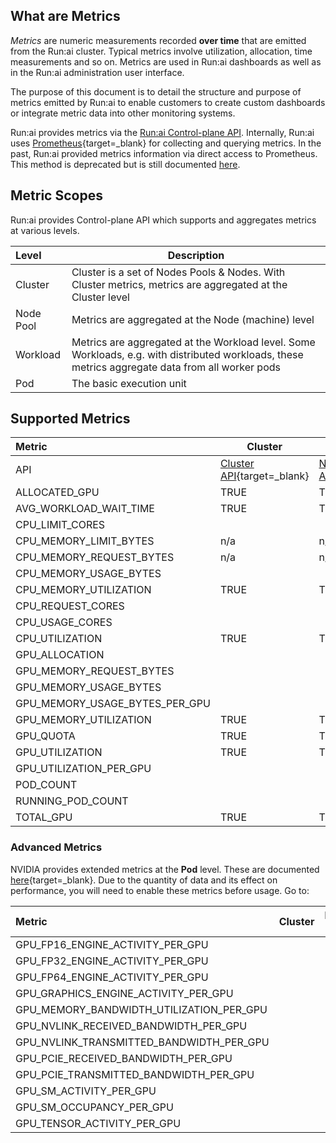 

## What are Metrics

_Metrics_ are numeric measurements recorded __over time__ that are emitted from the Run:ai cluster. Typical metrics involve utilization, allocation, time measurements and so on. Metrics are used in Run:ai dashboards as well as in the Run:ai administration user interface.

The purpose of this document is to detail the structure and purpose of metrics emitted by Run:ai to enable customers to create custom dashboards or integrate metric data into other monitoring systems.

Run:ai provides metrics via the [Run:ai Control-plane API](../admin-rest-api/overview.md). Internally, Run:ai uses [Prometheus](https://prometheus.io){target=_blank} for collecting and querying metrics. In the past, Run:ai provided metrics information via direct access to Prometheus. This method is deprecated but is still documented [here](metrics.md).


## Metric Scopes

Run:ai provides Control-plane API which supports and aggregates metrics at various levels.

| Level | Description | 
| :---- | ----- |  
| Cluster | Cluster is a set of Nodes Pools & Nodes. With Cluster metrics, metrics are aggregated at the Cluster level | 
| Node Pool | Metrics are aggregated at the Node (machine) level |
| Workload | Metrics are aggregated at the Workload level. Some Workloads, e.g. with distributed workloads, these metrics aggregate data from all worker pods |
| Pod | The basic execution unit | 

## Supported Metrics


| Metric | Cluster | Node Pool | Workload | Pod |
| :---- | ----- | ----- | ----- | ----- |
| API | [Cluster API](https://app.run.ai/api/docs#tag/Clusters/operation/get_cluster_metrics){target=_blank} | [Node Pool API](https://app.run.ai/api/docs#tag/NodePools/operation/get_nodepool_metrics){target=_blank} | [Workload API](https://app.run.ai/api/docs#tag/Workloads/operation/get_workload_metrics){target=_blank} | [Pod API](https://app.run.ai/api/docs#tag/Pods/operation/get_workload_pod_metrics){target=_blank} |
| ALLOCATED_GPU | TRUE | TRUE |  |  |
| AVG_WORKLOAD_WAIT_TIME | TRUE | TRUE |  | n/a |
| CPU_LIMIT_CORES |  |  | TRUE |  |
| CPU_MEMORY_LIMIT_BYTES | n/a | n/a | TRUE |  |
| CPU_MEMORY_REQUEST_BYTES | n/a | n/a | TRUE |  |
| CPU_MEMORY_USAGE_BYTES |  |  | TRUE | TRUE |
| CPU_MEMORY_UTILIZATION | TRUE | TRUE |  |  |
| CPU_REQUEST_CORES |  |  | TRUE |  |
| CPU_USAGE_CORES |  |  | TRUE | TRUE |
| CPU_UTILIZATION | TRUE | TRUE |  |  |
| GPU_ALLOCATION |  |  | TRUE |  |
| GPU_MEMORY_REQUEST_BYTES |  |  | TRUE |  |
| GPU_MEMORY_USAGE_BYTES |  |  | TRUE | TRUE |
| GPU_MEMORY_USAGE_BYTES_PER_GPU |  |  |  | TRUE |
| GPU_MEMORY_UTILIZATION | TRUE | TRUE |  |  |
| GPU_QUOTA | TRUE | TRUE | n/a | n/a |
| GPU_UTILIZATION | TRUE | TRUE | TRUE | TRUE |
| GPU_UTILIZATION_PER_GPU |  |  |  | TRUE |
| POD_COUNT |  |  | TRUE | n/a |
| RUNNING_POD_COUNT |  |  | TRUE | n/a |
| TOTAL_GPU | TRUE | TRUE | n/a | n/a |


### Advanced Metrics

NVIDIA provides extended metrics at the __Pod__ level. These are documented [here](https://docs.nvidia.com/datacenter/dcgm/latest/user-guide/feature-overview.html#profiling-metrics){target=_blank}. Due to the quantity of data and its effect on performance, you will need to enable these metrics before usage. Go to:  


| Metric | Cluster | Node Pool | Workload | Pod |
| :---- | ----- | ----- | ----- | ----- |
| GPU_FP16_ENGINE_ACTIVITY_PER_GPU |  |  |  | TRUE |
| GPU_FP32_ENGINE_ACTIVITY_PER_GPU |  |  |  | TRUE |
| GPU_FP64_ENGINE_ACTIVITY_PER_GPU |  |  |  | TRUE |
| GPU_GRAPHICS_ENGINE_ACTIVITY_PER_GPU |  |  |  | TRUE |
| GPU_MEMORY_BANDWIDTH_UTILIZATION_PER_GPU |  |  |  | TRUE |
| GPU_NVLINK_RECEIVED_BANDWIDTH_PER_GPU |  |  |  | TRUE |
| GPU_NVLINK_TRANSMITTED_BANDWIDTH_PER_GPU |  |  |  | TRUE |
| GPU_PCIE_RECEIVED_BANDWIDTH_PER_GPU |  |  |  | TRUE |
| GPU_PCIE_TRANSMITTED_BANDWIDTH_PER_GPU |  |  |  | TRUE |
| GPU_SM_ACTIVITY_PER_GPU |  |  |  | TRUE |
| GPU_SM_OCCUPANCY_PER_GPU |  |  |  | TRUE |
| GPU_TENSOR_ACTIVITY_PER_GPU |  |  |  | TRUE |

